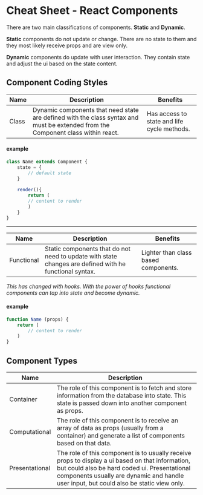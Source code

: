 # Cheat Sheet - React Components 

There are two main classifications of components. **Static** and **Dynamic**. 

**Static** components do not update or change. There are no state to them and they most likely receive props and are view only. 

**Dynamic** components do update with user interaction. They contain state and adjust the ui based on the state content.


## Component Coding Styles

| Name | Description | Benefits |
| -------- | -------- | ------- |
| Class     | Dynamic components that need state are defined with the class syntax and must be extended from the Component class within react.     | Has access to state and life cycle methods. |

#### example 

```jsx
class Name extends Component {
    state = {
        // default state
    } 
    
    render(){
        return (
        // content to render
        )
    }
}
```

---


| Name | Description | Benefits |
| -------- | -------- | ------- |
| Functional | Static components that do not need to update with state changes are defined with he functional syntax.  | Lighter than class based components. |

*This has changed with hooks. With the power of hooks functional components can tap into state and become dynamic.*

#### example 

```jsx
function Name (props) {
    return (
        // content to render    
    )
}
```



## Component Types

| Name | Description |
| -------- | -------- |
| Container | The role of this component is to fetch and store information from the database into state. This state is passed down into another component as props. | 
| Computational | The role of this component is to receive an array of data as props (usually from a container) and generate a list of components based on that data.  | 
| Presentational     |   The role of this component is to usually receive props to display a ui based on that information, but could also be hard coded ui. Presentational components usually are dynamic and handle user input, but could also be static view only.  | 

